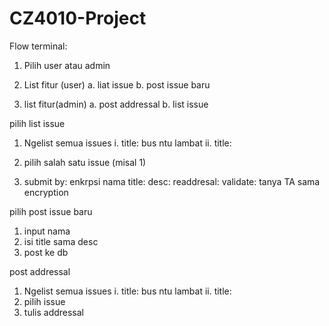 # CZ4010-Project


Flow terminal:
1. Pilih user atau admin

2. List fitur (user)
	a. liat issue
	b. post issue baru

3. list fitur(admin)
	a. post addressal
	b. list issue


pilih list issue
1. Ngelist semua issues
	i. title: bus ntu lambat 
	ii. title: 

2. pilih salah satu issue (misal 1)

3. submit by: enkrpsi nama
   title:
   desc:
   readdresal:
   validate: tanya TA sama encryption
   
pilih post issue baru
1. input nama
2. isi title sama desc
3. post ke db

post addressal
1. Ngelist semua issues
	i. title: bus ntu lambat 
	ii. title: 
2. pilih issue
3. tulis addressal
